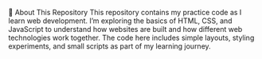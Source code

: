 🌱 About This Repository
This repository contains my practice code as I learn web development. 
I’m exploring the basics of HTML, CSS, and JavaScript to understand how websites are built and how different web technologies work together. 
The code here includes simple layouts, styling experiments, and small scripts as part of my learning journey.
